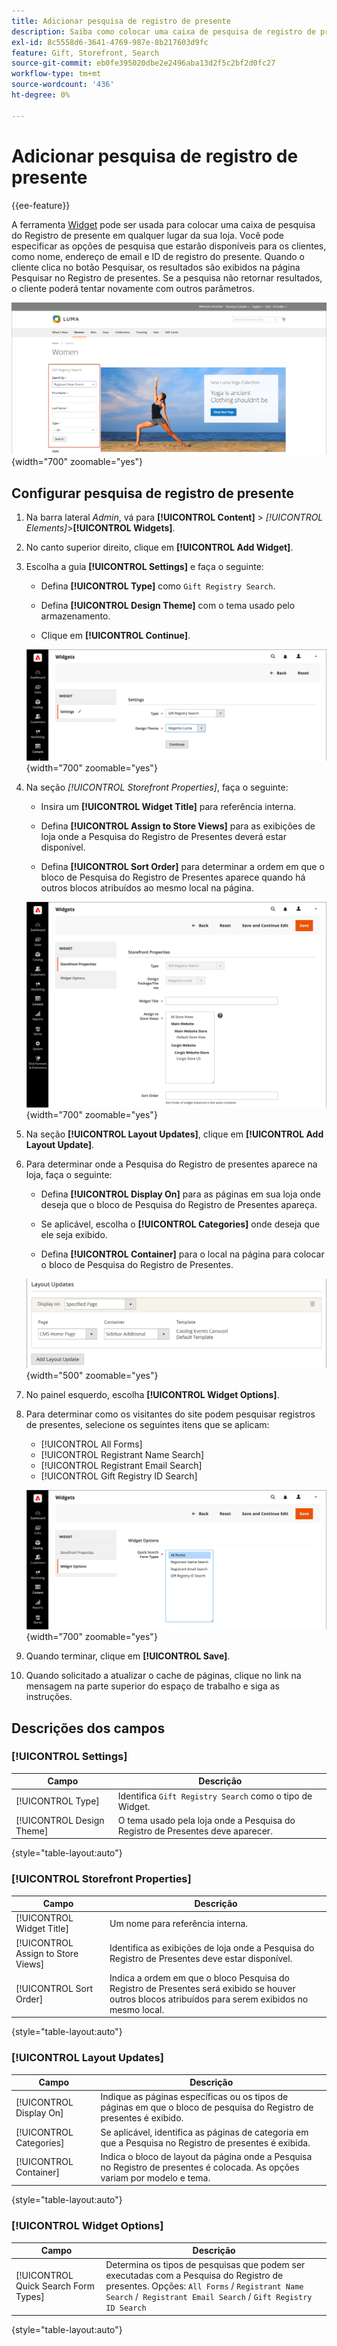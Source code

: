 ```yaml
---
title: Adicionar pesquisa de registro de presente
description: Saiba como colocar uma caixa de pesquisa de registro de presente para ajudar a armazenar visitantes que compram produtos de registros de clientes.
exl-id: 8c5558d6-3641-4769-987e-8b217603d9fc
feature: Gift, Storefront, Search
source-git-commit: eb0fe395020dbe2e2496aba13d2f5c2bf2d0fc27
workflow-type: tm+mt
source-wordcount: '436'
ht-degree: 0%

---
```


# Adicionar pesquisa de registro de presente

{{ee-feature}}

A ferramenta [Widget](../content-design/widgets.md) pode ser usada para colocar uma caixa de pesquisa do Registro de presente em qualquer lugar da sua loja. Você pode especificar as opções de pesquisa que estarão disponíveis para os clientes, como nome, endereço de email e ID de registro do presente. Quando o cliente clica no botão Pesquisar, os resultados são exibidos na página Pesquisar no Registro de presentes. Se a pesquisa não retornar resultados, o cliente poderá tentar novamente com outros parâmetros.

![Exemplo de vitrine - pesquisa do registro de presentes](./assets/storefront-gift-registry-search.png){width="700" zoomable="yes"}

## Configurar pesquisa de registro de presente

1. Na barra lateral _Admin_, vá para **[!UICONTROL Content]** > _[!UICONTROL Elements]_>**[!UICONTROL Widgets]**.

1. No canto superior direito, clique em **[!UICONTROL Add Widget]**.

1. Escolha a guia **[!UICONTROL Settings]** e faça o seguinte:

   - Defina **[!UICONTROL Type]** como `Gift Registry Search`.

   - Defina **[!UICONTROL Design Theme]** com o tema usado pelo armazenamento.

   - Clique em **[!UICONTROL Continue]**.

   ![Registro de presentes - configurações de pesquisa](./assets/widget-gift-registry-search-settings.png){width="700" zoomable="yes"}

1. Na seção _[!UICONTROL Storefront Properties]_, faça o seguinte:

   - Insira um **[!UICONTROL Widget Title]** para referência interna.

   - Defina **[!UICONTROL Assign to Store Views]** para as exibições de loja onde a Pesquisa do Registro de Presentes deverá estar disponível.

   - Defina **[!UICONTROL Sort Order]** para determinar a ordem em que o bloco de Pesquisa do Registro de Presentes aparece quando há outros blocos atribuídos ao mesmo local na página.

   ![Registro de presentes - propriedades da loja](./assets/widget-gift-registry-search-storefront-properties.png){width="700" zoomable="yes"}

1. Na seção **[!UICONTROL Layout Updates]**, clique em **[!UICONTROL Add Layout Update]**.

1. Para determinar onde a Pesquisa do Registro de presentes aparece na loja, faça o seguinte:

   - Defina **[!UICONTROL Display On]** para as páginas em sua loja onde deseja que o bloco de Pesquisa do Registro de Presentes apareça.

   - Se aplicável, escolha o **[!UICONTROL Categories]** onde deseja que ele seja exibido.

   - Defina **[!UICONTROL Container]** para o local na página para colocar o bloco de Pesquisa do Registro de Presentes.

   ![Registro de presentes - atualizações de layout](./assets/widget-gift-registry-search-layout-updates.png){width="500" zoomable="yes"}

1. No painel esquerdo, escolha **[!UICONTROL Widget Options]**.

1. Para determinar como os visitantes do site podem pesquisar registros de presentes, selecione os seguintes itens que se aplicam:

   - [!UICONTROL All Forms]
   - [!UICONTROL Registrant Name Search]
   - [!UICONTROL Registrant Email Search]
   - [!UICONTROL Gift Registry ID Search]

   ![Registro de presentes - opções de widget](./assets/widget-gift-registry-search-widget-options.png){width="700" zoomable="yes"}

1. Quando terminar, clique em **[!UICONTROL Save]**.

1. Quando solicitado a atualizar o cache de páginas, clique no link na mensagem na parte superior do espaço de trabalho e siga as instruções.

## Descrições dos campos

### [!UICONTROL Settings]

| Campo | Descrição |
|--- |--- |
| [!UICONTROL Type] | Identifica `Gift Registry Search` como o tipo de Widget. |
| [!UICONTROL Design Theme] | O tema usado pela loja onde a Pesquisa do Registro de Presentes deve aparecer. |

{style="table-layout:auto"}

### [!UICONTROL Storefront Properties]

| Campo | Descrição |
|--- |--- |
| [!UICONTROL Widget Title] | Um nome para referência interna. |
| [!UICONTROL Assign to Store Views] | Identifica as exibições de loja onde a Pesquisa do Registro de Presentes deve estar disponível. |
| [!UICONTROL Sort Order] | Indica a ordem em que o bloco Pesquisa do Registro de Presentes será exibido se houver outros blocos atribuídos para serem exibidos no mesmo local. |

{style="table-layout:auto"}

### [!UICONTROL Layout Updates]

| Campo | Descrição |
|--- |--- |
| [!UICONTROL Display On] | Indique as páginas específicas ou os tipos de páginas em que o bloco de pesquisa do Registro de presentes é exibido. |
| [!UICONTROL Categories] | Se aplicável, identifica as páginas de categoria em que a Pesquisa no Registro de presentes é exibida. |
| [!UICONTROL Container] | Indica o bloco de layout da página onde a Pesquisa no Registro de presentes é colocada. As opções variam por modelo e tema. |

{style="table-layout:auto"}

### [!UICONTROL Widget Options]

| Campo | Descrição |
|--- |--- |
| [!UICONTROL Quick Search Form Types] | Determina os tipos de pesquisas que podem ser executadas com a Pesquisa do Registro de presentes. Opções: `All Forms` / `Registrant Name Search` /` Registrant Email Search` / `Gift Registry ID Search` |

{style="table-layout:auto"}
